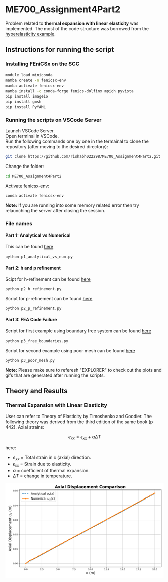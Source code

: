 # ME700_Assignment4Part2


Problem related to **thermal expansion with linear elasticity** was implemented. The most of the code structure was borrowed from the [hyperelasticity example](https://github.com/Lejeune-Lab-Graduate-Course-Materials/fenicsX/blob/main/hyperelasticity_beam.py).

## Instructions for running the script

### Installing FEniCSx on the SCC

```bash
module load miniconda
mamba create -n fenicsx-env
mamba activate fenicsx-env
mamba install -c conda-forge fenics-dolfinx mpich pyvista
pip install imageio
pip install gmsh
pip install PyYAML
```

### Running the scripts on VSCode Server
Launch VSCode Server.\
Open terminal in VSCode.\
Run the following commands one by one in the termainal to clone the repository (after moving to the desired directory):

```bash
git clone https://github.com/rishabh022298/ME700_Assignment4Part2.git
```
Change the folder:
```bash
cd ME700_Assignment4Part2
```
Activate fenicsx-env:
```bash
conda activate fenicsx-env
```
**Note:** If you are running into some memory related error then try relaunching the server after closing the session.

### File names

#### Part 1: Analytical vs Numerical
This can be found [here](https://github.com/rishabh022298/ME700_Assignment4Part2/blob/main/p1_analytical_vs_num.py)
```bash
python p1_analytical_vs_num.py
```

#### Part 2: h and p refinement
Scipt for h-refinement can be found [here](https://github.com/rishabh022298/ME700_Assignment4Part2/blob/main/p2_h_refinement.py)
```bash
python p2_h_refinement.py
```
Script for p-refinement can be found [here](https://github.com/rishabh022298/ME700_Assignment4Part2/blob/main/p2_p_refinement.py)
```bash
python p2_p_refinement.py
```

#### Part 3: FEA Code Failure
Script for first example using boundary free system can be found [here](https://github.com/rishabh022298/ME700_Assignment4Part2/blob/main/p3_free_boundaries.py)
```bash
python p3_free_boundaries.py
```

Script for second example using poor mesh can be found [here](https://github.com/rishabh022298/ME700_Assignment4Part2/blob/main/p3_poor_mesh.py)
```bash
python p3_poor_mesh.py
```

**Note:** Please make sure to referesh "EXPLORER" to check out the plots and gifs that are generated after running the scripts.

## Theory and Results

### Thermal Expansion with Linear Elasticity
User can refer to Theory of Elasticity by Timoshenko and Goodier. The following theory was derived from the third edition of the same book (p 442).
Axial strains:

$$e_{xx} = \epsilon_{xx} + \alpha\Delta T$$

here:
- $e_{xx}$ = Total strain in $x$ (axial) direction.
- $\epsilon_{xx}$ = Strain due to elasticity.
- $\alpha$ = coefficient of thermal expansion.
- $\Delta T$ = change in temperature. 


![Alt Text](figures/P1_analytical_vs_numerical.png)
